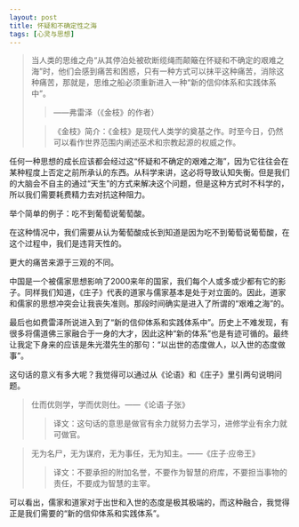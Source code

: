 ```yaml
---
layout: post
title: 怀疑和不确定性之海
tags: [心灵与思想]
---
```


>  当人类的思维之舟“从其停泊处被砍断缆绳而颠簸在怀疑和不确定的艰难之海”时，他们会感到痛苦和困惑，只有一种方式可以抹平这种痛苦，消除这种痛苦，那就是，思维之船必须重新进入一种“新的信仰体系和实践体系中”。
>>  ——弗雷泽（《金枝》的作者）
>
>>《金枝》简介：《金枝》是现代人类学的奠基之作。时至今日，仍然可以看作世界范围内阐述巫术和宗教起源的权威之作。

任何一种思想的成长应该都会经过这“怀疑和不确定的艰难之海”，因为它往往会在某种程度上否定之前所承认的东西。从科学来讲，这必将导致认知失衡。但是我们的大脑会不自主的通过“天生”的方式来解决这个问题，但是这种方式时不科学的，所以我们需要耗费精力去对抗这种阻力。

举个简单的例子：吃不到葡萄说葡萄酸。

在这种情况中，我们需要从认为葡萄酸成长到知道是因为吃不到葡萄说葡萄酸，在这个过程中，我们是违背天性的。

更大的痛苦来源于三观的不同。

中国是一个被儒家思想影响了2000来年的国家，我们每个人或多或少都有它的影子。同样我们知道，《庄子》代表的道家与儒家基本是处于对立面的。因此，道家和儒家的思想冲突会让我丧失准则。那段时间确实是进入了所谓的“艰难之海”的。

最后也如费雷泽所说进入到了“新的信仰体系和实践体系中”。历史上不难发现，有很多将儒道佛三家融合于一身的大才，因此这种“新的体系”也是有迹可循的。最终让我定下身来的应该是朱光潜先生的那句：“以出世的态度做人，以入世的态度做事”。

这句话的意义有多大呢？我觉得可以通过从《论语》和《庄子》里引两句说明问题。

>仕而优则学，学而优则仕。——《论语·子张》
>>译文：这句话的意思是做官有余力就努力去学习，进修学业有余力就可做官。

>无为名尸，无为谋府，无为事任，无为知主。——《庄子·应帝王》
>>译文：不要承担的附加名誉，不要作为智慧的府库，不要担当事物的责任，不要成为智慧的主宰。

可以看出，儒家和道家对于出世和入世的态度是极其极端的，而这种融合，我觉得正是我们需要的“新的信仰体系和实践体系”。
